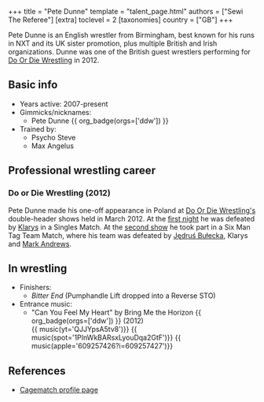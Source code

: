 +++
title = "Pete Dunne"
template = "talent_page.html"
authors = ["Sewi The Referee"]
[extra]
toclevel = 2
[taxonomies]
country = ["GB"]
+++

Pete Dunne is an English wrestler from Birmingham, best known for his runs in NXT and its UK sister promotion, plus multiple British and Irish organizations. Dunne was one of the British guest wrestlers performing for [Do Or Die Wrestling](@/o/ddw.md) in 2012.

## Basic info

* Years active: 2007-present
* Gimmicks/nicknames:
  - Pete Dunne {{ org_badge(orgs=['ddw']) }}
* Trained by:
  - Psycho Steve
  - Max Angelus

## Professional wrestling career

### Do or Die Wrestling (2012)

Pete Dunne made his one-off appearance in Poland at [Do Or Die Wrestling's](@/o/ddw.md) double-header shows held in March 2012. At the [first night](@/e/ddw/2012-03-09-ddw-6.md) he was defeated by [Klarys](@/w/klarys.md) in a Singles Match. At the [second show](@/e/ddw/2012-03-10-ddw-7.md) he took part in a Six Man Tag Team Match, where his team was defeated by [Jędruś Bułecka](@/w/jedrus-bulecka.md), Klarys and [Mark Andrews](@/w/mark-andrews.md).

## In wrestling

* Finishers:
  - _Bitter End_ (Pumphandle Lift dropped into a Reverse STO)
* Entrance music:
  - "Can You Feel My Heart" by Bring Me the Horizon
 {{ org_badge(orgs=['ddw']) }} (2012) <br>
 {{ music(yt='QJJYpsA5tv8')}}
 {{ music(spot='1PInWkBARsxLyouDqa2GtF')}}
 {{ music(apple='609257426?i=609257427')}}

## References

* [Cagematch profile page](https://www.cagematch.net/?id=2&nr=10529)
